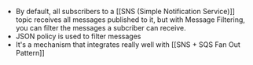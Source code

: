 - By default, all subscribers to a [[SNS (Simple Notification Service)]] topic receives all messages published to it, but with Message Filtering, you can filter the messages a subcriber can receive.
- JSON policy is used to filter messages
- It's a mechanism that integrates really well with [[SNS + SQS Fan Out Pattern]]